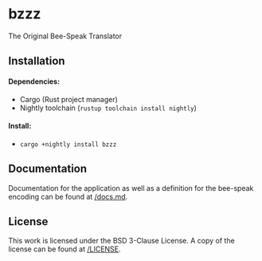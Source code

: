 # bzzz
The Original Bee-Speak Translator

## Installation
#### Dependencies:
- Cargo (Rust project manager)
- Nightly toolchain (`rustup toolchain install nightly`)
#### Install:
- `cargo +nightly install bzzz`

## Documentation
Documentation for the application as well as a definition for the bee-speak
encoding can be found at [/docs.md](./docs.md).

## License
This work is licensed under the BSD 3-Clause License. A copy of the license can
be found at [/LICENSE](./LICENSE).
